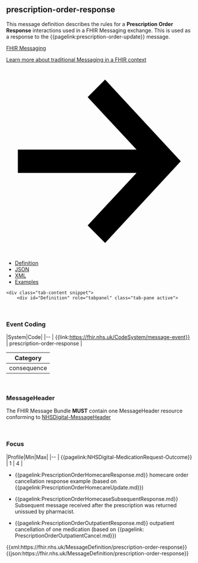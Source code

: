 ## prescription-order-response

This message definition describes the rules for a **Prescription Order Response** interactions used in a FHIR Messaging exchange.  This is used as a response to the {{pagelink:prescription-order-update}} message.

<div class="nhsd-t-col-xs-12 nhsd-t-col-s-8">
    <div class="nhsd-o-card-list">
        <div class="nhsd-t-grid nhsd-!t-no-gutters">
            <div class="nhsd-t-row nhsd-o-card-list__items ">
                <div class="nhsd-t-col-12 nhsd-!t-no-gutters">
                    <article class="nhsd-m-card">
                        <a href="https://simplifier.net/guide/NHSDigital/FHIRMessaging" class="nhsd-a-box-link"
                            aria-label="Access the EPS prescription tracker">
                            <div class="nhsd-a-box nhsd-a-box--bg-dark-green">
                                <div class="nhsd-m-card__content_container">
                                    <div class="nhsd-m-card__content-box">
                                        <p class="nhsd-t-heading-s">FHIR Messaging</p>
                                        <p class="nhsd-t-body-s">Learn more about traditional Messaging in a FHIR context</p>
                                    </div>
                                    <div class="nhsd-m-card__button-box">
                                        <span
                                            class="nhsd-a-icon nhsd-a-icon--size-s nhsd-a-icon--col-white nhsd-a-arrow">
                                            <svg xmlns="http://www.w3.org/2000/svg" preserveAspectRatio="xMidYMid meet"
                                                aria-hidden="true" focusable="false" viewBox="0 0 16 16" width="100%"
                                                height="100%">
                                                <path d="M8.5,15L15,8L8.5,1L7,2.5L11.2,7H1v2h10.2L7,13.5L8.5,15z" />
                                            </svg>
                                        </span>
                                    </div>
                                </div>
                            </div>
                        </a>
                    </article>
                </div>
            </div>
        </div>
    </div>
</div>

<div class="nhsd-!t-margin-bottom-6">
    <ul class="nav nav-tabs" role="tablist">
        <li role="presentation"  class="active">
            <a href="#Definition" role="tab" data-toggle="tab">Definition</a>
        </li>
        <li role="presentation">
            <a href="#JSON" role="tab" data-toggle="tab">JSON</a>
        </li>
         <li role="presentation">
            <a href="#XML" role="tab" data-toggle="tab">XML</a>
        </li>
        <li role="presentation">
            <a href="#Examples" role="tab" data-toggle="tab">Examples</a>
        </li>
    </ul>
    
    <div class="tab-content snippet">
        <div id="Definition" role="tabpanel" class="tab-pane active">

<br>

### Event Coding 

|System|Code|
|--
| {{link:https://fhir.nhs.uk/CodeSystem/message-event}} | prescription-order-response |

|Category|
|--
| consequence |

<br>

### MessageHeader

The FHIR Message Bundle **MUST** contain one MessageHeader resource conforming to [NHSDigital-MessageHeader](https://simplifier.net/guide/NHSDigital/Home/FHIRAssets/AllAssets/Profiles/NHSDigital-MessageHeader.guide.md)

<br>

### Focus

|Profile|Min|Max|
|--
|  {{pagelink:NHSDigital-MedicationRequest-Outcome}} | 1 | 4 |

</div>
<div id="Examples" role="tabpanel" class="tab-pane">


- {{pagelink:PrescriptionOrderHomecareResponse.md}} homecare order cancellation response example (based on 
{{pagelink:PrescriptionOrderHomecareUpdate.md}})

- {{pagelink:PrescriptionOrderHomecaseSubsequentResponse.md}} Subsequent message received after the prescription was returned unissued by pharmacist.

- {{pagelink:PrescriptionOrderOutpatientResponse.md}} outpatient cancellation of one medication (based on
{{pagelink: PrescriptionOrderOutpatientCancel.md}})

</div>
<div id="XML" role="tabpanel" class="tab-pane">
  {{xml:https://fhir.nhs.uk/MessageDefinition/prescription-order-response}}
</div>
<div id="JSON" role="tabpanel" class="tab-pane">
  {{json:https://fhir.nhs.uk/MessageDefinition/prescription-order-response}}
</div>
</div>
</div>
